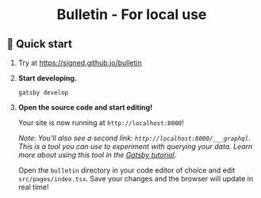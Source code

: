 <h1 align="center">
  Bulletin - For local use
</h1>

## 🚀 Quick start

1. Try at https://signed.github.io/bulletin

1.  **Start developing.**
    ```shell
    gatsby develop
    ```

1.  **Open the source code and start editing!**
    
    Your site is now running at `http://localhost:8000`!
    
    _Note: You'll also see a second link: _`http://localhost:8000/___graphql`_. This is a tool you can use to experiment with querying your data. Learn more about using this tool in the [Gatsby tutorial](https://www.gatsbyjs.org/tutorial/part-five/#introducing-graphiql)._

    Open the `bulletin` directory in your code editor of choice and edit `src/pages/index.tsx`. Save your changes and the browser will update in real time!
